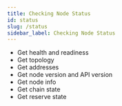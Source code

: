 ```yaml
---
title: Checking Node Status
id: status
slug: /status
sidebar_label: Checking Node Status
---
```


* Get health and readiness
* Get topology
* Get addresses
* Get node version and API version
* Get node info
* Get chain state
* Get reserve state
